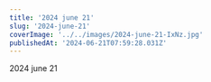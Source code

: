 ```yaml
---
title: '2024 june 21'
slug: '2024-june-21'
coverImage: '../../images/2024-june-21-IxNz.jpg'
publishedAt: '2024-06-21T07:59:28.031Z'
---
```


2024 june 21